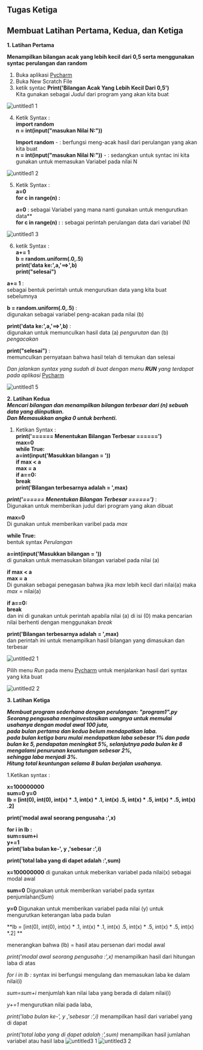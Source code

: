 ## Tugas Ketiga                                                                                                                                    

## Membuat Latihan Pertama, Kedua, dan Ketiga

**1. Latihan Pertama**                                                                                                                                

**Menampilkan bilangan acak yang lebih kecil dari 0,5 serta menggunakan syntac perulangan dan random**                                                                                                                           

1. Buka aplikasi [Pycharm](https://www.jetbrains.com/pycharm/)                                                                                          
2. Buka New Scratch File                                                                                                                                    
3. ketik syntac **Print('Bilangan Acak Yang Lebih Kecil Dari 0,5')**                                                                                                                  
   Kita gunakan sebagai *Judul* dari program yang akan kita buat

![untitled1 1](https://user-images.githubusercontent.com/46746119/53140226-a92f0480-35be-11e9-9dcc-1a68a9f9e63f.jpg)

4. Ketik Syntax :                                                                                                                                      
   **import random**                                                                                                                                                                                                                                           
   **n = int(input("masukan Nilai N:"))**                                                                                         

   **Import random**                      - : berfungsi meng-acak hasil dari perulangan yang akan kita buat                                                               
**n = int(input("masukan Nilai N:"))** - : sedangkan untuk syntac ini kita gunakan untuk memasukan Variabel pada nilai N

![untitled1 2](https://user-images.githubusercontent.com/46746119/53140227-a9c79b00-35be-11e9-9930-60338d0cefd2.jpg)

5. Ketik Syntax :                                                                                                                                                    
   **a=0**                                                                                                                                      
   **for c in range(n) :**                                                                                                                                                                                                                                                  
   
   **a=0** : sebagai Variabel yang mana nanti gunakan untuk mengurutkan data**                                                                                      
   **for c in range(n) :** : sebagai perintah perulangan data dari variabel (N)
   
![untitled1 3](https://user-images.githubusercontent.com/46746119/53140228-a9c79b00-35be-11e9-96b9-a1d43ec07484.jpg)

6. ketik Syntax :                                                                                                                               
   **a+= 1**                                                                                                                                                                                                                                                                                                                     
    **b = random.uniform(.0,.5)**                                                                                                                     
    **print('data ke:',a,'==>',b)**                                                                                                                
**print("selesai")**                                                                                                                               

**a+= 1** :															
sebagai bentuk perintah untuk mengurutkan data yang kita buat sebelumnya							

**b = random.uniform(.0,.5)** :													
digunakan sebagai variabel peng-acakan pada nilai (b)										

**print('data ke:',a,'==>',b)** :											
digunakan untuk memunculkan hasil data (a) *pengurutan* dan (b) *pengacakan*							

**print("selesai")** :													
memunculkan pernyataan bahwa hasil telah di temukan dan selesai									                                                             

*Dan jalankan syntax yang sudah di buat dengan menu **RUN** yang terdapat pada aplikasi* [Pycharm](https://www.jetbrains.com/pycharm/)

![untitled1 5](https://user-images.githubusercontent.com/46746119/53140232-aa603180-35be-11e9-927f-26d4f4316a26.jpg)

**2. Latihan Kedua**                                                                                                                                                                                                                                                                       
***Mencari bilangan dan menampilkan bilangan terbesar dari (n) sebuah data yang diinputkan.***                                                                                
***Dan Memasukkan angka 0 untuk berhenti.***                                                                                                             

1. Ketikan Syntax :                                                                                                                                                                                                                                                                   
**print('====== Menentukan Bilangan Terbesar ======')**                                                                                                           
**max=0**                                                                                                                                             
**while True:**                                                                                                                                       
	**a=int(input('Masukkan bilangan = '))**                                                                                                           
	**if max < a**                                                                                                                                                                                                                                                                                            
		**max = a**                                                                                                                                           
	**if a==0:**                                                                                                                                          
		**break**                                                                                                                                                                                                                                                                        
**print('Bilangan terbesarnya adalah = ',max)**  

***print('====== Menentukan Bilangan Terbesar ======')***  :                                                                                    
Digunakan untuk memberikan judul dari program yang akan dibuat                                                                                        

**max=0**                                                                                                                                       
Di gunakan untuk memberikan varibel pada *max*                                                                                               

**while True:**                                                                                                                                 
bentuk syntax *Perulangan*                                                                                                                                  

**a=int(input('Masukkan bilangan = '))**                                                                                                              
di gunakan untuk memasukan bilangan variabel pada nilai (a)                                                                                           

**if max < a**                                                                                                                                                                                                                                                                                                                                                                                                                                 
**max = a**                                                                                                                                     
Di gunakan sebagai penegasan bahwa jika *max* lebih kecil dari nilai(a) maka *max* = nilai(a)                                                      

**if a==0:**                                                                                                                                                                                                                                                                              
**break**                                                                                                                                       
dan ini di gunakan untuk perintah apabila nilai (a) di isi (0) maka pencarian nilai berhenti dengan menggunakan *break*                

**print('Bilangan terbesarnya adalah = ',max)**                                                                                                    
dan perintah ini untuk menampilkan hasil bilangan yang dimasukan dan terbesar                                                                      

![untitled2 1](https://user-images.githubusercontent.com/46746119/53140234-aaf8c800-35be-11e9-8685-f41bc40628cb.jpg)

Pilih menu *Run* pada menu [Pycharm](https://www.jetbrains.com/pycharm/) untuk menjalankan hasil dari syntax yang kita buat                  

![untitled2 2](https://user-images.githubusercontent.com/46746119/53140236-aaf8c800-35be-11e9-9260-2a440d9ad99b.jpg)

**3. Latihan Ketiga**														

***Membuat program sederhana dengan perulangan: "program1".py									 
Seorang pengusaha menginvestasikan uangnya untuk memulai usahanya dengan modal awal 100 juta,					 
pada bulan pertama dan kedua belum mendapatkan laba.										 
pada bulan ketiga baru mulai mendapatkan laba sebesar 1% dan pada bulan ke 5, pendapatan meningkat 5%, 
selanjutnya pada bulan ke 8 mengalami penurunan keuntungan sebesar 2%,								 
sehingga laba menjadi 3%.													
Hitung total keuntungan selama 8 bulan berjalan usahanya.***									

1.Ketikan syntax :														 

**x=100000000**															 
**sum=0 y=0**															 
**lb = [int(0), int(0), int(x) * .1, int(x) * .1, int(x) .5, int(x) * .5, int(x) * .5, int(x) .2]**				

**print('modal awal seorang pengusaha :',x)**											

**for i in lb :															 
sum=sum+i															 
y+=1																 
print('laba bulan ke-', y ,'sebesar :',i)**											

**print('total laba yang di dapet adalah :',sum)**										

**x=100000000**
di gunakan untuk meberikan variabel pada nilai(x) sebagai modal awal

**sum=0**
Digunakan untuk memberikan variabel pada syntax penjumlahan(Sum)

**y=0**
Digunakan untuk memberikan variabel pada nilai (y) untuk mengurutkan keterangan laba pada bulan

**lb = [int(0), int(0), int(x) * .1, int(x) * .1, int(x) .5, int(x) * .5, int(x) * .5, int(x) *.2] **

menerangkan bahwa (lb) = hasil atau persenan dari modal awal

*print('modal awal seorang pengusaha :',x)*
menampilkan hasil dari hitungan laba di atas

*for i in lb :* 
syntax ini berfungsi mengulang dan memasukan laba ke dalam nilai(i)

*sum=sum+i* 
menjumlah kan nilai laba yang berada di dalam nilai(i)

*y+=1* 
mengurutkan nilai pada laba,

*print('laba bulan ke-', y ,'sebesar :',i)* 
menampilkan hasil dari variabel yang di dapat

*print('total laba yang di dapet adalah :',sum)*
menampilkan hasil jumlahan variabel atau hasil laba
![untitled3 1](https://user-images.githubusercontent.com/46746119/53223519-2ed8b000-36a4-11e9-9ccf-7d5bf0af7874.jpg)
![untitled3 2](https://user-images.githubusercontent.com/46746119/53223520-2ed8b000-36a4-11e9-8b3a-2d50808f6efd.jpg)


